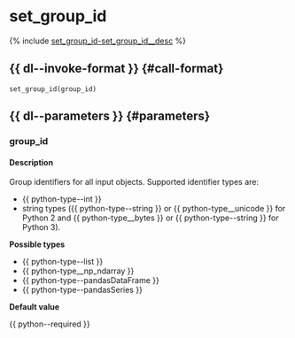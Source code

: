 # set_group_id

{% include [set_group_id-set_group_id__desc](../_includes/work_src/reusage-python/set_group_id__desc.md) %}


## {{ dl--invoke-format }} {#call-format}

```
set_group_id(group_id)
```

## {{ dl--parameters }} {#parameters}

### group_id

#### Description

Group identifiers for all input objects. Supported identifier types are:
- {{ python-type--int }}
- string types ({{ python-type--string }} or {{ python-type__unicode }} for Python 2 and {{ python-type__bytes }} or {{ python-type--string }} for Python 3).

**Possible types**

- {{ python-type--list }}
- {{ python-type__np_ndarray }}
- {{ python-type--pandasDataFrame }}
- {{ python-type--pandasSeries }}

**Default value** 

{{ python--required }}

